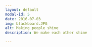 ```yaml
---
layout: default
modal-id: 5
date: 2016-07-03
img: blackboard.JPG
alt: Making people shine
description: We make each other shine

---
```

